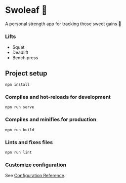 # Swoleaf 🍃
A personal strength app for tracking those sweet gains 💪

### Lifts
- Squat
- Deadlift
- Bench press

## Project setup
```
npm install
```

### Compiles and hot-reloads for development
```
npm run serve
```

### Compiles and minifies for production
```
npm run build
```

### Lints and fixes files
```
npm run lint
```

### Customize configuration
See [Configuration Reference](https://cli.vuejs.org/config/).

